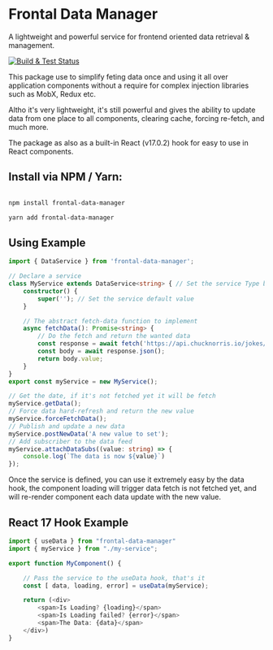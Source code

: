 # Frontal Data Manager

A lightweight and powerful service for frontend oriented data retrieval & management.

[![Build & Test Status](https://github.com/haimkastner/frontal-data-manager/workflows/frontal-data-manager/badge.svg?branch=main)](https://github.com/haimkastner/frontal-data-manager/actions)

This package use to simplify feting data once and using it all over application components without a require for complex injection libraries such as MobX, Redux etc.

Altho it's very lightweight, it's still powerful and gives the ability to update data from one place to all components, clearing cache, forcing re-fetch, and much more.


The package as also as a built-in React (v17.0.2) hook for easy to use in React components.

## Install via NPM / Yarn:

```bash 

npm install frontal-data-manager

yarn add frontal-data-manager

```

## Using Example
```typescript
import { DataService } from 'frontal-data-manager';

// Declare a service
class MyService extends DataService<string> { // Set the service Type by the Generic type on declaration
	constructor() {
		super(''); // Set the service default value
	}

    // The abstract fetch-data function to implement
	async fetchData(): Promise<string> {
		// Do the fetch and return the wanted data
		const response = await fetch('https://api.chucknorris.io/jokes/random');
		const body = await response.json();
		return body.value;
	}
}
export const myService = new MyService();

// Get the date, if it's not fetched yet it will be fetch
myService.getData();
// Force data hard-refresh and return the new value
myService.forceFetchData();
// Publish and update a new data
myService.postNewData('A new value to set');
// Add subscriber to the data feed
myService.attachDataSubs((value: string) => {
	console.log(`The data is now ${value}`)
});
```

Once the service is defined, you can use it extremely easy by the data hook, the component loading will trigger data fetch is not fetched yet, and will re-render component each data update with the new value.
 
## React 17 Hook Example
```typescript
import { useData } from "frontal-data-manager"
import { myService } from "./my-service";

export function MyComponent() {

    // Pass the service to the useData hook, that's it
    const [ data, loading, error] = useData(myService);

    return (<div>
        <span>Is Loading? {loading}</span>
        <span>Is Loading failed? {error}</span>
        <span>The Data: {data}</span>
    </div>)
}
```